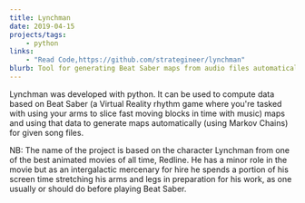 ```yaml
---
title: Lynchman
date: 2019-04-15
projects/tags:
    - python
links:
    - "Read Code,https://github.com/strategineer/lynchman"
blurb: Tool for generating Beat Saber maps from audio files automatically.
---
```

Lynchman was developed with python. It can be used to compute data based on Beat Saber (a Virtual Reality rhythm game where you're tasked with using your arms to slice fast moving blocks in time with music) maps and using that data to generate maps automatically (using Markov Chains) for given song files.

NB: The name of the project is based on the character Lynchman from one of the best animated movies of all time, Redline. He has a minor role in the movie but as an intergalactic mercenary for hire he spends a portion of his screen time stretching his arms and legs in preparation for his work, as one usually or should do before playing Beat Saber.
